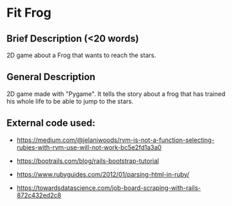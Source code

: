 # Fit Frog

## Brief Description (<20 words)

2D game about a Frog that wants to reach the stars.

## General Description

2D game made with "Pygame". It tells the story about a frog that has trained his whole life to be able to jump to the stars.


## External code used:

* https://medium.com/@jelaniwoods/rvm-is-not-a-function-selecting-rubies-with-rvm-use-will-not-work-bc5e2fd1a3a0

* https://bootrails.com/blog/rails-bootstrap-tutorial

* https://www.rubyguides.com/2012/01/parsing-html-in-ruby/

* https://towardsdatascience.com/job-board-scraping-with-rails-872c432ed2c8
